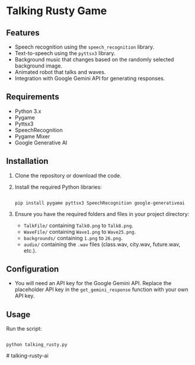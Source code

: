 # Talking Rusty Game

## Features

- Speech recognition using the `speech_recognition` library.
- Text-to-speech using the `pyttsx3` library.
- Background music that changes based on the randomly selected background image.
- Animated robot that talks and waves.
- Integration with Google Gemini API for generating responses.

## Requirements

- Python 3.x
- Pygame
- Pyttsx3
- SpeechRecognition
- Pygame Mixer
- Google Generative AI

## Installation

1. Clone the repository or download the code.
2. Install the required Python libraries:

   ```

   pip install pygame pyttsx3 SpeechRecognition google-generativeai

   ```
3. Ensure you have the required folders and files in your project directory:

   - `TalkFile/` containing `Talk0.png` to `Talk8.png`.
   - `WaveFile/` containing `Wave1.png` to `Wave25.png`.
   - `backgrounds/` containing `1.png` to `26.png`.
   - `audio/` containing the `.wav` files (class.wav, city.wav, future.wav, etc.).

## Configuration

- You will need an API key for the Google Gemini API. Replace the placeholder API key in the `get_gemini_response` function with your own API key.

## Usage

Run the script:

```

python talking_rusty.py

```
#   t a l k i n g - r u s t y - a i  
 